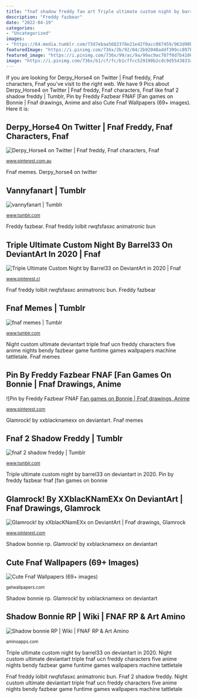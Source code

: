 ```yaml
---
title: "fnaf shadow freddy fan art Triple ultimate custom night by barrel33 on deviantart in 2020"
description: "Freddy fazbear"
date: "2022-04-19"
categories:
- "Uncategorized"
images:
- "https://64.media.tumblr.com/73d7ebaa5682378e21e42f0acc087459/963d90b1e8e3790b-6c/s640x960/a30b1cb9b583301acddb87e47427306547074c87.png"
featuredImage: "https://i.pinimg.com/736x/2b/92/04/2b92048addf399cc897b50d31eb50aeb.jpg"
featured_image: "https://i.pinimg.com/736x/99/ac/9a/99ac9ac707f0d7b410633f1458ae1e05.jpg"
image: "https://i.pinimg.com/736x/b1/cf/fc/b1cffcc529190b2cdc9d5543833acac4.jpg"
---
```


If you are looking for Derpy_Horse4 on Twitter | Fnaf freddy, Fnaf characters, Fnaf you've visit to the right web. We have 9 Pics about Derpy_Horse4 on Twitter | Fnaf freddy, Fnaf characters, Fnaf like fnaf 2 shadow freddy | Tumblr, Pin by Freddy Fazbear FNAF [Fan games on Bonnie | Fnaf drawings, Anime and also Cute Fnaf Wallpapers (69+ images). Here it is:

## Derpy_Horse4 On Twitter | Fnaf Freddy, Fnaf Characters, Fnaf

![Derpy_Horse4 on Twitter | Fnaf freddy, Fnaf characters, Fnaf](https://i.pinimg.com/736x/22/78/9f/22789f3cdd2dc49519ac45f638d566f5.jpg "Shadow bonnie rp")

<small>www.pinterest.com.au</small>

Fnaf memes. Derpy_horse4 on twitter

## Vannyfanart | Tumblr

![vannyfanart | Tumblr](https://64.media.tumblr.com/73d7ebaa5682378e21e42f0acc087459/963d90b1e8e3790b-6c/s640x960/a30b1cb9b583301acddb87e47427306547074c87.png "Pin by freddy fazbear fnaf [fan games on bonnie")

<small>www.tumblr.com</small>

Freddy fazbear. Fnaf freddy lolbit rwqfsfasxc animatronic bun

## Triple Ultimate Custom Night By Barrel33 On DeviantArt In 2020 | Fnaf

![Triple Ultimate Custom Night by Barrel33 on DeviantArt in 2020 | Fnaf](https://i.pinimg.com/736x/b1/cf/fc/b1cffcc529190b2cdc9d5543833acac4.jpg "Vanny afton glitchtrap")

<small>www.pinterest.cl</small>

Fnaf freddy lolbit rwqfsfasxc animatronic bun. Freddy fazbear

## Fnaf Memes | Tumblr

![fnaf memes | Tumblr](https://40.media.tumblr.com/34a19e8261e7ee84837365c25d1bfabb/tumblr_niuwyx2EoY1siksh3o7_500.jpg "Pin by freddy fazbear fnaf [fan games on bonnie")

<small>www.tumblr.com</small>

Night custom ultimate deviantart triple fnaf ucn freddy characters five anime nights bendy fazbear game funtime games wallpapers machine tattletale. Fnaf memes

## Pin By Freddy Fazbear FNAF [Fan Games On Bonnie | Fnaf Drawings, Anime

![Pin by Freddy Fazbear FNAF [Fan games on Bonnie | Fnaf drawings, Anime](https://i.pinimg.com/736x/2b/92/04/2b92048addf399cc897b50d31eb50aeb.jpg "Night custom ultimate deviantart triple fnaf ucn freddy characters five anime nights bendy fazbear game funtime games wallpapers machine tattletale")

<small>www.pinterest.com</small>

Glamrock! by xxblacknamexx on deviantart. Fnaf memes

## Fnaf 2 Shadow Freddy | Tumblr

![fnaf 2 shadow freddy | Tumblr](https://66.media.tumblr.com/8b7acb73db299805e79075d4c5f53dd8/tumblr_pqj26g5CLE1vrgdgc_1280.jpg "Fnaf freddy lolbit rwqfsfasxc animatronic bun")

<small>www.tumblr.com</small>

Triple ultimate custom night by barrel33 on deviantart in 2020. Pin by freddy fazbear fnaf [fan games on bonnie

## Glamrock! By XXblacKNamEXx On DeviantArt | Fnaf Drawings, Glamrock

![Glamrock! by xXblacKNamEXx on DeviantArt | Fnaf drawings, Glamrock](https://i.pinimg.com/736x/99/ac/9a/99ac9ac707f0d7b410633f1458ae1e05.jpg "Shadow bonnie rp")

<small>www.pinterest.com</small>

Shadow bonnie rp. Glamrock! by xxblacknamexx on deviantart

## Cute Fnaf Wallpapers (69+ Images)

![Cute Fnaf Wallpapers (69+ images)](http://getwallpapers.com/wallpaper/full/6/9/0/350247.jpg "Fnaf 2 shadow freddy")

<small>getwallpapers.com</small>

Shadow bonnie rp. Glamrock! by xxblacknamexx on deviantart

## Shadow Bonnie RP | Wiki | FNAF RP &amp; Art Amino

![Shadow bonnie RP | Wiki | FNAF RP &amp; Art Amino](https://pm1.narvii.com/7170/3ea84986544a548cd1a0f2832f0dd8236ee7de2dr1-582-899v2_hq.jpg "Fnaf memes")

<small>aminoapps.com</small>

Triple ultimate custom night by barrel33 on deviantart in 2020. Night custom ultimate deviantart triple fnaf ucn freddy characters five anime nights bendy fazbear game funtime games wallpapers machine tattletale

Fnaf freddy lolbit rwqfsfasxc animatronic bun. Fnaf 2 shadow freddy. Night custom ultimate deviantart triple fnaf ucn freddy characters five anime nights bendy fazbear game funtime games wallpapers machine tattletale

